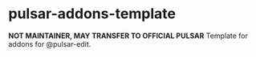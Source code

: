 # pulsar-addons-template
**NOT MAINTAINER, MAY TRANSFER TO OFFICIAL PULSAR** Template for addons for @pulsar-edit.
